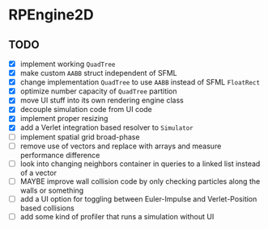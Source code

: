 # RPEngine2D

## TODO

- [x] implement working `QuadTree`
- [x] make custom `AABB` struct independent of SFML
- [x] change implementation `QuadTree` to use `AABB` instead of SFML `FloatRect`
- [x] optimize number capacity of `QuadTree` partition
- [x] move UI stuff into its own rendering engine class
- [x] decouple simulation code from UI code
- [x] implement proper resizing
- [x] add a Verlet integration based resolver to `Simulator`
- [ ] implement spatial grid broad-phase
- [ ] remove use of vectors and replace with arrays and measure performance difference
- [ ] look into changing neighbors container in queries to a linked list instead of a vector
- [ ] MAYBE improve wall collision code by only checking particles along the walls or something
- [ ] add a UI option for toggling between Euler-Impulse and Verlet-Position based collisions
- [ ] add some kind of profiler that runs a simulation without UI
